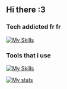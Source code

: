 ## Hi there :3
### Tech addicted fr fr

[![My Skills](https://skillicons.dev/icons?i=html,css,js,ts,react,bootstrap,py,java,c,bash&perline=8)](https://skillicons.dev)

### Tools that i use
[![My Skills](https://skillicons.dev/icons?i=linux,arduino,git,github,pr,figma,notion,vscode&perline=8)](https://skillicons.dev)

[![My stats](https://github-readme-stats.vercel.app/api?username=theonlyoneferkk&theme=dark)](https://github.com/anuraghazra/github-readme-stats)
